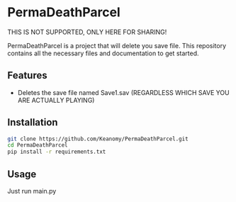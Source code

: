# PermaDeathParcel
THIS IS NOT SUPPORTED, ONLY HERE FOR SHARING!

PermaDeathParcel is a project that will delete you save file. This repository contains all the necessary files and documentation to get started.

## Features

- Deletes the save file named Save1.sav (REGARDLESS WHICH SAVE YOU ARE ACTUALLY PLAYING)

## Installation

```bash
git clone https://github.com/Keanomy/PermaDeathParcel.git
cd PermaDeathParcel
pip install -r requirements.txt
```

## Usage
Just run main.py
